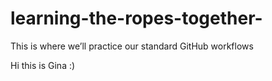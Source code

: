 # learning-the-ropes-together-
This is where we’ll practice our standard GitHub workflows

Hi this is Gina :) 
